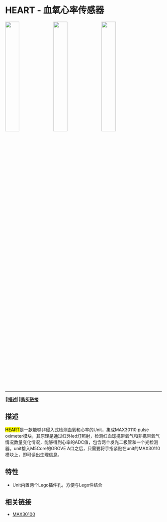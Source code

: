 # HEART - 血氧心率传感器

<img src="assets/img/product_pics/unit/unit_heart_01.jpg" width="30%" height="30%"> <img src="assets/img/product_pics/unit/unit_heart_02.jpg" width="30%" height="30%"> <img src="assets/img/product_pics/unit/unit_heart_grove_a.png" width="30%" height="30%">

***

:memo:**[描述](#描述)**|🛒**[购买链接](https://item.taobao.com/item.htm?spm=a1z10.3-c.w4002-1172588106.11.7a46425eWmFRNi&id=583999638264)**

<!-- :electric_plug:**[原理图](#原理图)** |:octocat:**[例程](#例程)**| -->

## 描述

<mark>HEART</mark>是一款能够非侵入式检测血氧和心率的Unit，集成MAX30110 pulse oximeter模块，其原理是通过红外led灯照射，检测红血球携带氧气和非携带氧气情况数量变化情况，能够得到心率的ADC值，包含两个发光二极管和一个光检测器。unit接入M5Core的GROVE A口之后，只需要将手指紧贴在unit的MAX30110模块上，即可读出生理信息。

## 特性

<!-- -  GROVE接口，支持[UiFlow](http://flow.m5stack.com)编程，[Arduino](http://www.arduino.cc)编程 -->
-  Unit内置两个Lego插件孔，方便与Lego件结合

<!-- ## 例程

```arduino
DHT12 dht12; //new a object
Adafruit_BMP280 bme;

float tmp = dht12.readTemperature();//temperature
float hum = dht12.readHumidity();//humidity
float pressure = bme.readPressure();//pressure
```

具体例程请点击[这里](https://github.com/m5stack/M5-ProductExampleCodes/tree/master/Unit/ENV)。 -->

<!-- ## 原理图

<img src="assets/img/product_pics/unit/env_sch.jpg"> -->

<!-- ### 管脚映射

<table>
 <tr><td>M5Core(GROVE C)</td><td>GPIO16</td><td>GPIO17</td></tr>
 <tr><td>GPS Unit</td><td>TXD</td><td>RXD</td></tr>
</table> -->

## 相关链接

- [MAX30100](https://datasheets.maximintegrated.com/en/ds/MAX30110.pdf)
